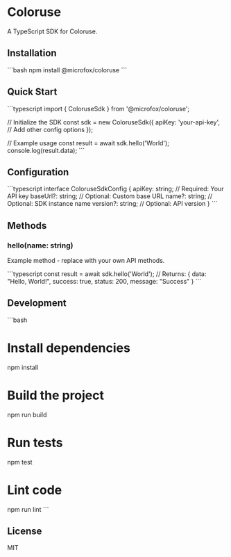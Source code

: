 # Coloruse

<!-- Add your project description here -->

A TypeScript SDK for Coloruse.

## Installation

\`\`\`bash
npm install @microfox/coloruse
\`\`\`

## Quick Start

\`\`\`typescript
import { ColoruseSdk } from '@microfox/coloruse';

// Initialize the SDK
const sdk = new ColoruseSdk({
apiKey: 'your-api-key',
// Add other config options
});

// Example usage
const result = await sdk.hello('World');
console.log(result.data);
\`\`\`

## Configuration

\`\`\`typescript
interface ColoruseSdkConfig {
apiKey: string; // Required: Your API key
baseUrl?: string; // Optional: Custom base URL
name?: string; // Optional: SDK instance name
version?: string; // Optional: API version
}
\`\`\`

## Methods

### hello(name: string)

Example method - replace with your own API methods.

\`\`\`typescript
const result = await sdk.hello('World');
// Returns: { data: "Hello, World!", success: true, status: 200, message: "Success" }
\`\`\`

<!--
## TODO: Add your API documentation here

### getData(id: string)
\`\`\`typescript
const data = await sdk.getData('123');
\`\`\`

### createItem(item: object)
\`\`\`typescript
const result = await sdk.createItem({ name: 'Example' });
\`\`\`
-->

## Development

\`\`\`bash

# Install dependencies

npm install

# Build the project

npm run build

# Run tests

npm test

# Lint code

npm run lint
\`\`\`

## License

MIT
